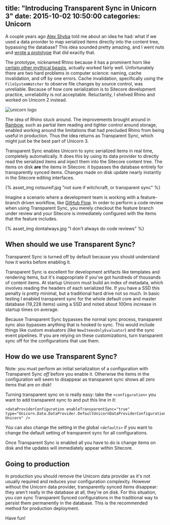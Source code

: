 title: "Introducing Transparent Sync in Unicorn 3"
date: 2015-10-02 10:50:00
categories: Unicorn
---

A couple years ago [Alex Shyba](https://twitter.com/alexshyba) told me about an idea he had: what if we used a data provider to map serialized items directly into the content tree, bypassing the database? This idea sounded pretty amazing, and I went nuts and [wrote a prototype](https://github.com/kamsar/Rhino) that did exactly that. 

The prototype, nicknamed Rhino because it has a prominent horn like [certain other mythical beasts](https://en.wikipedia.org/wiki/Unicorn), actually worked fairly well. Unfortunately there are two hard problems in computer science: naming, cache invalidation, and off by one errors. Cache invalidation, specifically using the `FileSystemWatcher` to observe file changes by source control, was unreliable. Because of how core serialization is to Sitecore development practice, unreliability is not acceptable. Reluctantly, I shelved Rhino and worked on Unicorn 2 instead.

![unicorn logo](http://kamsar.net/nuget/unicorn/logo.png)

The idea of Rhino stuck around. The improvements brought around in [Rainbow](https://github.com/kamsar/Rainbow), such as partial item reading and tighter control around storage, enabled working around the limitations that had precluded Rhino from being useful in production. Thus the idea returns as Transparent Sync, which might just be the best part of Unicorn 3.

Transparent Sync enables Unicorn to sync serialized items in real time, completely automatically. It does this by using its data provider to directly read the serialized items and inject them into the Sitecore content tree. The items on disk **are** the items in Sitecore: it bypasses the database entirely for transparently synced items. Changes made on disk update nearly instantly in the Sitecore editing interfaces.

{% asset_img notsureif.jpg "not sure if witchcraft, or transparent sync" %}

Imagine a scenario where a development team is working with a feature-branch driven workflow, like [GitHub Flow](https://guides.github.com/introduction/flow/). In order to perform a code review when using Transparent Sync, you merely checkout the feature branch under review and your Sitecore is immediately configured with the items that the feature includes.

{% asset_img dontalways.jpg "I don't always do code reviews" %}

## When should we use Transparent Sync?

Transparent Sync is turned off by default because you should understand how it works before enabling it.

Transparent Sync is excellent for development artifacts like templates and rendering items, but it's inappropriate if you've got hundreds of thousands of content items. At startup Unicorn must build an index of metadata, which involves reading the headers of each serialized file. If you have a SSD this penalty is pretty minimal, but a traditional hard drive not so much. In basic testing I enabled transparent sync for the whole default core and master database (19,228 items) using a SSD and noted about 100ms increase in startup times on average.

Because Transparent Sync bypasses the normal sync process, transparent sync also bypasses anything that is hooked to sync. This would include things like custom evaluators (like `NewItemsOnlyEvaluator`) and the sync event pipelines. If you are relying on these customizations, turn transparent sync off for the configurations that use them.

## How do we use Transparent Sync?

Note: you must perform an initial serialization of a configuration with Transparent Sync _off_ before you enable it. Otherwise the items in the configuration will seem to disappear as transparent sync shows all zero items that are on disk!

Turning transparent sync on is really easy: take the `<configuration>` you want to add transparent sync to and put this line in it:

	<dataProviderConfiguration enableTransparentSync="true" type="Unicorn.Data.DataProvider.DefaultUnicornDataProviderConfiguration, Unicorn" />

You can also change the setting in the global `<defaults>` if you want to change the default setting of transparent sync for all configurations.

Once Transparent Sync is enabled all you have to do is change items on disk and the updates will immediately appear within Sitecore.

## Going to production

In production you should remove the Unicorn data provider as it's not usually required and reduces your configuration complexity. However without the Unicorn data provider, transparently synced items disappear: they aren't really in the database at all, they're on disk. For this situation, you _can_ sync Transparent Synced configurations in the traditional way to persist them permanently in the database. This is the recommended method for production deployment.

Have fun!